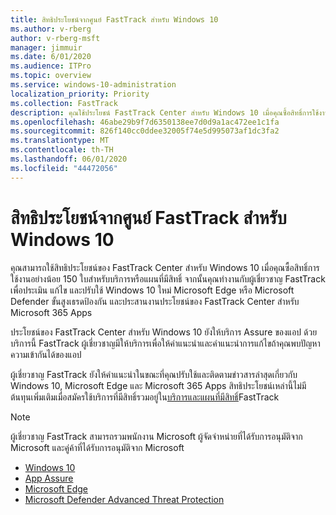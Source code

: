 ```yaml
---
title: สิทธิประโยชน์จากศูนย์ FastTrack สำหรับ Windows 10
ms.author: v-rberg
author: v-rberg-msft
manager: jimmuir
ms.date: 6/01/2020
ms.audience: ITPro
ms.topic: overview
ms.service: windows-10-administration
localization_priority: Priority
ms.collection: FastTrack
description: คุณใช้ประโยชน์ FastTrack Center สําหรับ Windows 10 เมื่อคุณซื้อสิทธิ์การใช้งาน*อย่างน้อย*150 สําหรับบริการหรือแผนที่มีสิทธิ์
ms.openlocfilehash: 46abe29b9f7d6350138ee7d0d9a1ac472ee1c1fa
ms.sourcegitcommit: 826f140cc0ddee32005f74e5d995073af1dc3fa2
ms.translationtype: MT
ms.contentlocale: th-TH
ms.lasthandoff: 06/01/2020
ms.locfileid: "44472056"
---
```

# <a name="fasttrack-center-benefit-for-windows-10"></a>สิทธิประโยชน์จากศูนย์ FastTrack สำหรับ Windows 10

คุณสามารถใช้สิทธิประโยชน์ของ FastTrack Center สําหรับ Windows 10 เมื่อคุณซื้อสิทธิ์การใช้งานอย่างน้อย 150 ใบสําหรับบริการหรือแผนที่มีสิทธิ์ จากนั้นคุณทํางานกับผู้เชี่ยวชาญ FastTrack เพื่อประเมิน แก้ไข และปรับใช้ Windows 10 ใหม่ Microsoft Edge หรือ Microsoft Defender ขั้นสูงเธรดป้องกัน และประสานงานประโยชน์ของ FastTrack Center สําหรับ Microsoft 365 Apps 

ประโยชน์ของ FastTrack Center สําหรับ Windows 10 ยังให้บริการ Assure ของแอป ด้วยบริการนี้ FastTrack ผู้เชี่ยวชาญมีให้บริการเพื่อให้คําแนะนําและคําแนะนําการแก้ไขถ้าคุณพบปัญหาความเข้ากันได้ของแอป 

ผู้เชี่ยวชาญ FastTrack ยังให้คําแนะนําในขณะที่คุณปรับใช้และติดตามข่าวสารล่าสุดเกี่ยวกับ Windows 10, Microsoft Edge และ Microsoft 365 Apps สิทธิประโยชน์เหล่านี้ไม่มีต้นทุนเพิ่มเติมเมื่อสมัครใช้บริการที่มีสิทธิ์รวมอยู่ใน[บริการและแผนที่มีสิทธิ์](M365-eligible-services-and-plans.md)FastTrack
  
> [!NOTE]
> ผู้เชี่ยวชาญ FastTrack สามารถรวมพนักงาน Microsoft ผู้จัดจําหน่ายที่ได้รับการอนุมัติจาก Microsoft และคู่ค้าที่ได้รับการอนุมัติจาก Microsoft 
    
- [Windows 10](Win-10-windows-10.md)
- [App Assure](Win-10-app-assure.md)
- [Microsoft Edge](Win-10-microsoft-edge.md)
- [Microsoft Defender Advanced Threat Protection](Win-10-microsoft-defender-atp.md)

